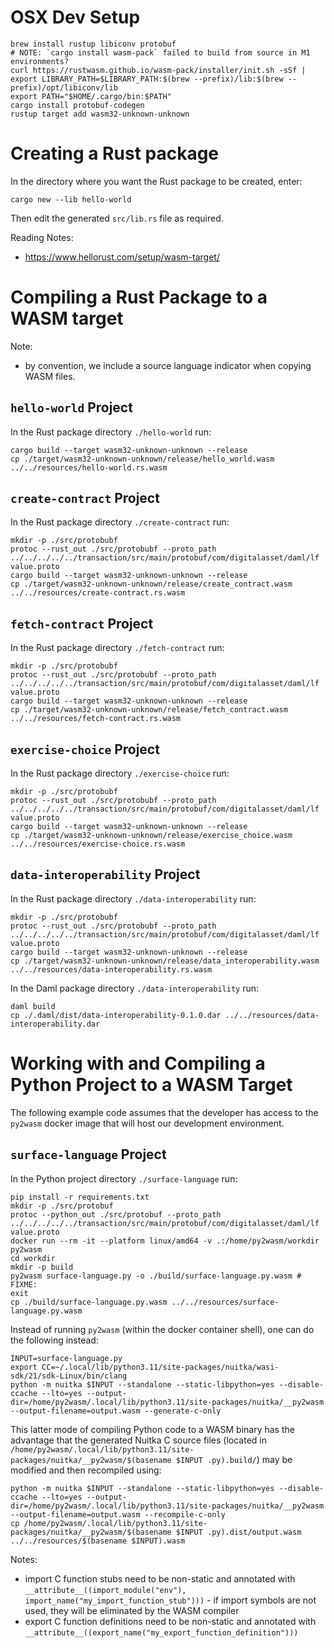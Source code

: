 # OSX Dev Setup

```shell
brew install rustup libiconv protobuf
# NOTE: `cargo install wasm-pack` failed to build from source in M1 environments?
curl https://rustwasm.github.io/wasm-pack/installer/init.sh -sSf | 
export LIBRARY_PATH=$LIBRARY_PATH:$(brew --prefix)/lib:$(brew --prefix)/opt/libiconv/lib
export PATH="$HOME/.cargo/bin:$PATH"
cargo install protobuf-codegen
rustup target add wasm32-unknown-unknown 
```

# Creating a Rust package

In the directory where you want the Rust package to be created, enter:
```shell
cargo new --lib hello-world
```

Then edit the generated `src/lib.rs` file as required.

Reading Notes:
- https://www.hellorust.com/setup/wasm-target/

# Compiling a Rust Package to a WASM target

Note:
- by convention, we include a source language indicator when copying WASM files.

## `hello-world` Project

In the Rust package directory `./hello-world` run:
```shell
cargo build --target wasm32-unknown-unknown --release
cp ./target/wasm32-unknown-unknown/release/hello_world.wasm ../../resources/hello-world.rs.wasm
```

## `create-contract` Project

In the Rust package directory `./create-contract` run:
```shell
mkdir -p ./src/protobubf
protoc --rust_out ./src/protobubf --proto_path ../../../../../transaction/src/main/protobuf/com/digitalasset/daml/lf value.proto
cargo build --target wasm32-unknown-unknown --release
cp ./target/wasm32-unknown-unknown/release/create_contract.wasm ../../resources/create-contract.rs.wasm
```

## `fetch-contract` Project

In the Rust package directory `./fetch-contract` run:
```shell
mkdir -p ./src/protobubf
protoc --rust_out ./src/protobubf --proto_path ../../../../../transaction/src/main/protobuf/com/digitalasset/daml/lf value.proto
cargo build --target wasm32-unknown-unknown --release
cp ./target/wasm32-unknown-unknown/release/fetch_contract.wasm ../../resources/fetch-contract.rs.wasm
```

## `exercise-choice` Project

In the Rust package directory `./exercise-choice` run:
```shell
mkdir -p ./src/protobubf
protoc --rust_out ./src/protobubf --proto_path ../../../../../transaction/src/main/protobuf/com/digitalasset/daml/lf value.proto
cargo build --target wasm32-unknown-unknown --release
cp ./target/wasm32-unknown-unknown/release/exercise_choice.wasm ../../resources/exercise-choice.rs.wasm
```

## `data-interoperability` Project

In the Rust package directory `./data-interoperability` run:
```shell
mkdir -p ./src/protobubf
protoc --rust_out ./src/protobubf --proto_path ../../../../../transaction/src/main/protobuf/com/digitalasset/daml/lf value.proto
cargo build --target wasm32-unknown-unknown --release
cp ./target/wasm32-unknown-unknown/release/data_interoperability.wasm ../../resources/data-interoperability.rs.wasm
```

In the Daml package directory `./data-interoperability` run:
```shell
daml build
cp ./.daml/dist/data-interoperability-0.1.0.dar ../../resources/data-interoperability.dar
```

# Working with and Compiling a Python Project to a WASM Target

The following example code assumes that the developer has access to the `py2wasm` docker image that will host our 
development environment.

## `surface-language` Project

In the Python project directory `./surface-language` run:
```shell
pip install -r requirements.txt
mkdir -p ./src/protobuf
protoc --python_out ./src/protobuf --proto_path ../../../../../transaction/src/main/protobuf/com/digitalasset/daml/lf value.proto
docker run --rm -it --platform linux/amd64 -v .:/home/py2wasm/workdir py2wasm
cd workdir
mkdir -p build
py2wasm surface-language.py -o ./build/surface-language.py.wasm # FIXME:
exit
cp ./build/surface-language.py.wasm ../../resources/surface-language.py.wasm
```

Instead of running `py2wasm` (within the docker container shell), one can do the following instead:
```shell
INPUT=surface-language.py
export CC=~/.local/lib/python3.11/site-packages/nuitka/wasi-sdk/21/sdk-Linux/bin/clang
python -m nuitka $INPUT --standalone --static-libpython=yes --disable-ccache --lto=yes --output-dir=/home/py2wasm/.local/lib/python3.11/site-packages/nuitka/__py2wasm --output-filename=output.wasm --generate-c-only
```

This latter mode of compiling Python code to a WASM binary has the advantage that the generated Nuitka C source files (located in `/home/py2wasm/.local/lib/python3.11/site-packages/nuitka/__py2wasm/$(basename $INPUT .py).build/`) 
may be modified and then recompiled using:
```shell
python -m nuitka $INPUT --standalone --static-libpython=yes --disable-ccache --lto=yes --output-dir=/home/py2wasm/.local/lib/python3.11/site-packages/nuitka/__py2wasm --output-filename=output.wasm --recompile-c-only
cp /home/py2wasm/.local/lib/python3.11/site-packages/nuitka/__py2wasm/$(basename $INPUT .py).dist/output.wasm ../../resources/$(basename $INPUT).wasm
```

Notes:
- import C function stubs need to be non-static and annotated with `__attribute__((import_module("env"), import_name("my_import_function_stub")))` - if import symbols are not used, they will be eliminated by the WASM compiler
- export C function definitions need to be non-static and annotated with `__attribute__((export_name("my_export_function_definition")))`
